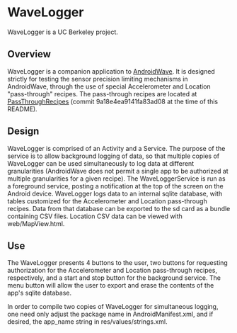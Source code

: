 # WaveLogger #

WaveLogger is a UC Berkeley project.

## Overview ##

WaveLogger is a companion application to
[AndroidWave](https://github.com/pjk25/AndroidWave). It is designed strictly
for testing the sensor precision limiting mechanisms in AndroidWave, through
the use of special Accelerometer and Location "pass-through" recipes. The
pass-through recipes are located at
[PassThroughRecipes](https://github.com/pjk25/PassThroughRecipes) (commit
9a18e4ea9141fa83ad08 at the time of this README).

## Design ##

WaveLogger is comprised of an Activity and a Service. The purpose of the
service is to allow background logging of data, so that multiple copies of
WaveLogger can be used simultaneously to log data at different granularities
(AndroidWave does not permit a single app to be authorized at multiple
granularities for a given recipe). The WaveLoggerService is run as a
foreground service, posting a notification at the top of the screen on the
Android device. WaveLogger logs data to an internal sqlite database, with
tables customized for the Accelerometer and Location pass-through recipes.
Data from that database can be exported to the sd card as a bundle containing
CSV files.  Location CSV data can be viewed with web/MapView.html.

## Use ##

The WaveLogger presents 4 buttons to the user, two buttons for requesting
authorization for the Accelerometer and Location pass-through recipes,
respectively, and a start and stop button for the background service.  The
menu button will allow the user to export and erase the contents of the app's
sqlite database.

In order to compile two copies of WaveLogger for simultaneous logging, one
need only adjust the package name in AndroidManifest.xml, and if desired, the
app_name string in res/values/strings.xml.  
